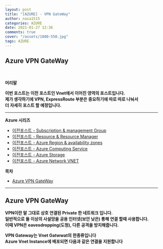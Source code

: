 ```yaml
---
layout: post
title: "[AZURE] - VPN GateWay"
author: nasa1515
categories: AZURE
date: 2021-01-27 12:36
comments: true
cover: "/assets/1800-550.jpg"
tags: AZURE
---
```




## **Azure VPN GateWay**


<br/>

**머리말**  
 
**이번 포스트는 이전 포스트인 Vnet에서 이어진 영역의 포스트입니다.**  
**제가 생각하기에 VPN, ExpressRoute 부분은 중요하기에 따로 따로 나눠서  
더 자세히 포스트 할 예정입니다.**

 
---

**Azure 시리즈**

- [이전포스트 - Subscription & management Group](https://nasa1515.github.io/azure/2021/01/21/azure.subscriptions.html)
- [이전포스트 - Resource & Resource Manager](https://nasa1515.github.io/azure/2021/01/22/azure-resoure.html)
- [이전포스트 - Azure Region & availability zones](https://nasa1515.github.io/azure/2021/01/22/azure.region.html)
- [이전포스트 - Azure Computing Service](https://nasa1515.github.io/azure/2021/01/25/azure.compute.html)
- [이전포스트 - Azure Storage](https://nasa1515.github.io/azure/2021/01/26/azure.storage.html)
- [이전포스트 - Azure Network VNET](https://nasa1515.github.io/azure/2021/01/26/azure-vnet.html)

**목차**


- [Azure VPN GateWay](#a1)

--- 

## **Azure VPN GateWay**   <a name="a1"></a>

**VPN이란 말 그대로 상호 연결된 Private 한 네트워크 입니다.**  
**일반적으로 둘 이상의 사설망을 공용 인터넷(보안 낮은) 통해 연결 할때 사용합니다.**  
**이때 VPN은 eavesdropping(도청), 다른 공격을 방지해줍니다.**  

**VPN Gateway는 Vnet Gatwwat의 한종류입니다  
Azure Vnet Instance에 배포되면 다음과 같은 연결을 지원합니다**